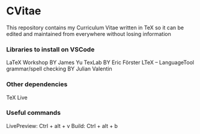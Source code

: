 # CVitae
This repository contains my Curriculum Vitae written in TeX so it can be edited and maintained from everywhere without losing information

### Libraries to install on VSCode
LaTeX Workshop BY James Yu
TexLab BY Eric Förster
LTeX – LanguageTool grammar/spell checking BY Julian Valentin

### Other dependencies
TeX Live

### Useful commands
LivePreview: Ctrl + alt + v
Build: Ctrl + alt + b